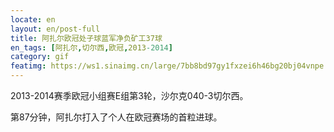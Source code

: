 ```yaml
---
locate: en
layout: en/post-full
title: 阿扎尔欧冠处子球蓝军净负矿工37球
en_tags: [阿扎尔,切尔西,欧冠,2013-2014]
category: gif
featimg: https://ws1.sinaimg.cn/large/7bb8bd97gy1fxzei6h46bg20bj04vnpe.gif
---
```


2013-2014赛季欧冠小组赛E组第3轮，沙尔克040-3切尔西。

第87分钟，阿扎尔打入了个人在欧冠赛场的首粒进球。